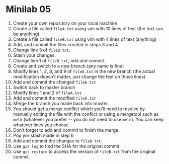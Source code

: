 # Minilab 05

1. Create your own repository on your local machine
2. Create a file called `fileA.txt` using vim with 10 lines of text (the text can
   be anything).
3. Create a file called `fileB.txt` using vim with 4 lines of text (anything)
4. Add, and commit the files created in steps 3 and 4
5. Change line 3 of `fileB.txt`.
6. Stash your changes.
7. Change line 1 of `fileB.txt`, add and commit.
8. Create and switch to a new branch (any name is fine)
9. Modify lines 1, 2, 8, and 9 of `fileA.txt` in the new branch
   (the actual modification doesn't matter, just change the text
   on those lines)
10. Add and commit the changed `fileA.txt`
11. Switch back to master branch
12. Modify lines 1 and 2 of `fileA.txt`
13. Add and commit the modified `fileA.txt`
14. Merge the branch you made back into master.
15. You should get a merge conflict which you'll need to resolve
    by manually editing the file with the conflict or using
    a mergetool such as `meld` (whatever you prefer -- you do
    not need to use `meld`).  You can keep whatever lines you
    choose.
16. Don't forget to add and commit to finish the merge.
17. Pop yor stash made in step 6
18. Add and commit the changes to `fileB.txt`.
19. Use `git log` to find the SHA for the original commit
20. Use `git restore` to access the version of `fileB.txt`
   from the original commit.
